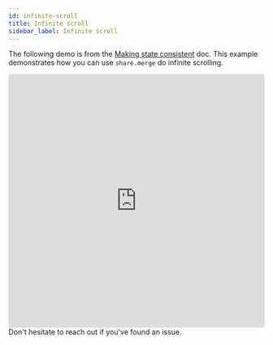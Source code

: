 ```yaml
---
id: infinite-scroll
title: Infinite scroll
sidebar_label: Infinite scroll
---
```


The following demo is from the [Making state consistent](../main-concepts/making-state-consistent.md#merges) doc. This example demonstrates how you can use `share.merge` do infinite scrolling.

<iframe src="https://codesandbox.io/embed/resift-infinite-scroll-df5kt?fontsize=14"
  style="width:100%; height:500px; border:0; border-radius: 4px; overflow:hidden;"
  title="ReSift Infinite Scroll"
  allow="geolocation; microphone; camera; midi; vr; accelerometer; gyroscope; payment; ambient-light-sensor; encrypted-media; usb"
  sandbox="allow-modals allow-forms allow-popups allow-scripts allow-same-origin"
></iframe>

<br />
Don't hesitate to reach out if you've found an issue.
